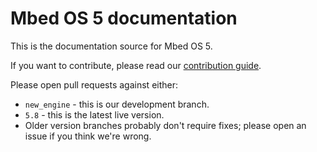 # Mbed OS 5 documentation

This is the documentation source for Mbed OS 5.

If you want to contribute, please read our [contribution guide](https://os.mbed.com/contributing/).

Please open pull requests against either:

* `new_engine` - this is our development branch.
* `5.8` - this is the latest live version.
* Older version branches probably don't require fixes; please open an issue if you think we're wrong.

